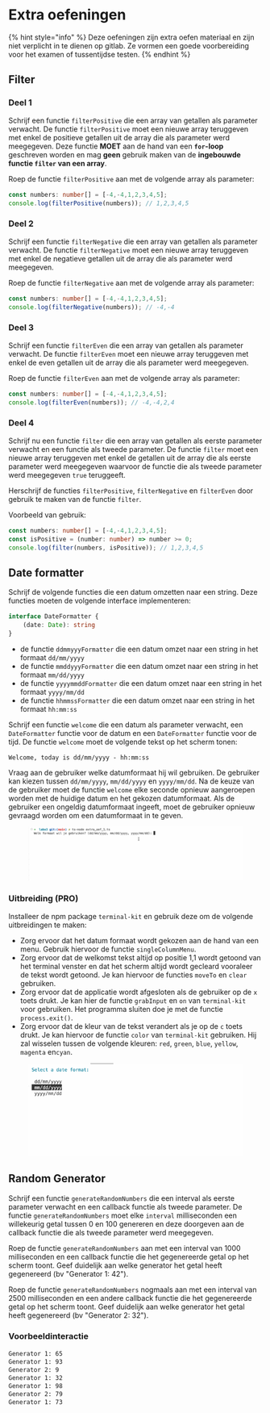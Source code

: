 # Extra oefeningen

{% hint style="info" %}
Deze oefeningen zijn extra oefen materiaal en zijn niet verplicht in te dienen op gitlab. Ze vormen een goede voorbereiding voor het examen of tussentijdse testen.
{% endhint %}

## Filter

### Deel 1

Schrijf een functie `filterPositive` die een array van getallen als parameter verwacht. De functie `filterPositive` moet een nieuwe array teruggeven met enkel de positieve getallen uit de array die als parameter werd meegegeven. Deze functie **MOET** aan de hand van een **`for`-loop** geschreven worden en mag **geen** gebruik maken van de **ingebouwde functie `filter` van een array**.

Roep de functie `filterPositive` aan met de volgende array als parameter:

```typescript
const numbers: number[] = [-4,-4,1,2,3,4,5];
console.log(filterPositive(numbers)); // 1,2,3,4,5
```

### Deel 2

Schrijf een functie `filterNegative` die een array van getallen als parameter verwacht. De functie `filterNegative` moet een nieuwe array teruggeven met enkel de negatieve getallen uit de array die als parameter werd meegegeven.

Roep de functie `filterNegative` aan met de volgende array als parameter:

```typescript
const numbers: number[] = [-4,-4,1,2,3,4,5];
console.log(filterNegative(numbers)); // -4,-4
```

### Deel 3

Schrijf een functie `filterEven` die een array van getallen als parameter verwacht. De functie `filterEven` moet een nieuwe array teruggeven met enkel de even getallen uit de array die als parameter werd meegegeven.

Roep de functie `filterEven` aan met de volgende array als parameter:

```typescript
const numbers: number[] = [-4,-4,1,2,3,4,5];
console.log(filterEven(numbers)); // -4,-4,2,4
```

### Deel 4

Schrijf nu een functie `filter` die een array van getallen als eerste parameter verwacht en een functie als tweede parameter. De functie `filter` moet een nieuwe array teruggeven met enkel de getallen uit de array die als eerste parameter werd meegegeven waarvoor de functie die als tweede parameter werd meegegeven `true` teruggeeft.

Herschrijf de functies `filterPositive`, `filterNegative` en `filterEven` door gebruik te maken van de functie `filter`.

Voorbeeld van gebruik:

```typescript
const numbers: number[] = [-4,-4,1,2,3,4,5];
const isPositive = (number: number) => number >= 0;
console.log(filter(numbers, isPositive)); // 1,2,3,4,5
```

## Date formatter

Schrijf de volgende functies die een datum omzetten naar een string. Deze functies moeten de volgende interface implementeren:

```typescript
interface DateFormatter {
    (date: Date): string
}
```

* de functie `ddmmyyyFormatter` die een datum omzet naar een string in het formaat `dd/mm/yyyy`
* de functie `mmddyyyFormatter` die een datum omzet naar een string in het formaat `mm/dd/yyyy`
* de functie `yyyymmddFormatter` die een datum omzet naar een string in het formaat `yyyy/mm/dd`
* de functie `hhmmssFormatter` die een datum omzet naar een string in het formaat `hh:mm:ss`

Schrijf een functie `welcome` die een datum als parameter verwacht, een `DateFormatter` functie voor de datum en een `DateFormatter` functie voor de tijd. De functie `welcome` moet de volgende tekst op het scherm tonen:

```
Welcome, today is dd/mm/yyyy - hh:mm:ss
```

Vraag aan de gebruiker welke datumformaat hij wil gebruiken. De gebruiker kan kiezen tussen `dd/mm/yyyy`, `mm/dd/yyyy` en `yyyy/mm/dd`. Na de keuze van de gebruiker moet de functie `welcome` elke seconde opnieuw aangeroepen worden met de huidige datum en het gekozen datumformaat. Als de gebruiker een ongeldig datumformaat ingeeft, moet de gebruiker opnieuw gevraagd worden om een datumformaat in te geven.

<figure><img src="../../.gitbook/assets/time.gif" alt=""><figcaption></figcaption></figure>

### Uitbreiding (PRO)

Installeer de npm package `terminal-kit` en gebruik deze om de volgende uitbreidingen te maken:

* Zorg ervoor dat het datum formaat wordt gekozen aan de hand van een menu. Gebruik hiervoor de functie `singleColumnMenu`.
* Zorg ervoor dat de welkomst tekst altijd op positie 1,1 wordt getoond van het terminal venster en dat het scherm altijd wordt gecleard vooraleer de tekst wordt getoond. Je kan hiervoor de functies `moveTo` en `clear` gebruiken.
* Zorg ervoor dat de applicatie wordt afgesloten als de gebruiker op de `x` toets drukt. Je kan hier de functie `grabInput` en `on` van `terminal-kit` voor gebruiken. Het programma sluiten doe je met de functie `process.exit()`.
* Zorg ervoor dat de kleur van de tekst verandert als je op de `c` toets drukt. Je kan hiervoor de functie `color` van `terminal-kit` gebruiken. Hij zal wisselen tussen de volgende kleuren: `red`, `green`, `blue`, `yellow`, `magenta` en`cyan`.

<figure><img src="../../.gitbook/assets/time_terminal.gif" alt=""><figcaption></figcaption></figure>

## Random Generator

Schrijf een functie `generateRandomNumbers` die een interval als eerste parameter verwacht en een callback functie als tweede parameter. De functie `generateRandomNumbers` moet elke `interval` milliseconden een willekeurig getal tussen 0 en 100 genereren en deze doorgeven aan de callback functie die als tweede parameter werd meegegeven.

Roep de functie `generateRandomNumbers` aan met een interval van 1000 milliseconden en een callback functie die het gegenereerde getal op het scherm toont. Geef duidelijk aan welke generator het getal heeft gegenereerd (bv "Generator 1: 42").

Roep de functie `generateRandomNumbers` nogmaals aan met een interval van 2500 milliseconden en een andere callback functie die het gegenereerde getal op het scherm toont. Geef duidelijk aan welke generator het getal heeft gegenereerd (bv "Generator 2: 32").

### Voorbeeldinteractie

```
Generator 1: 65
Generator 1: 93
Generator 2: 9
Generator 1: 32
Generator 1: 98
Generator 2: 79
Generator 1: 73
```
